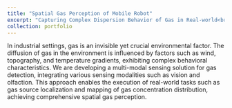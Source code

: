 ```yaml
---
title: "Spatial Gas Perception of Mobile Robot"
excerpt: "Capturing Complex Dispersion Behavior of Gas in Real-world<br/><img src='spatialgasperc.png'>"
collection: portfolio
---
```


In industrial settings, gas is an invisible yet crucial environmental factor. The diffusion of gas in the environment is influenced by factors such as wind, topography, and temperature gradients, exhibiting complex behavioral characteristics. We are developing a multi-modal sensing solution for gas detection, integrating various sensing modalities such as vision and olfaction. This approach enables the execution of real-world tasks such as gas source localization and mapping of gas concentration distribution, achieving comprehensive spatial gas perception.
